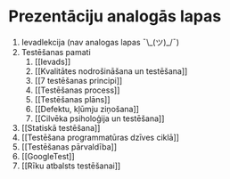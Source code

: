 
# Prezentāciju analogās lapas
1. Ievadlekcija (nav analogas lapas ¯\\\_(ツ)\_/¯)
2. Testēšanas pamati
	1. [[Ievads]]
	2. [[Kvalitātes nodrošināšana un testēšana]]
	3. [[7 testēšanas principi]]
	4. [[Testēšanas process]]
	5. [[Testēšanas plāns]]
	6. [[Defektu, kļūmju ziņošana]]
	7. [[Cilvēka psiholoģija un testēšana]]
3. [[Statiskā testēšana]]
4. [[Testēšana programmatūras dzīves ciklā]]
5. [[Testēšanas pārvaldība]]
6. [[GoogleTest]]
7. [[Rīku atbalsts testēšanai]]